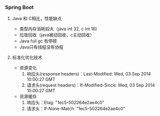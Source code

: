 ### Spring Boot
1. Java 和 C相比，性能缺点
    - 类型内存消耗较大（java int 32, c int 16)
    - 垃圾回收（java被动回收，c主动回收）
    - Java full gc 有停顿
    - Java只有线程没有协程

2. 标准化优化技术
    - 资源变化
        1. 响应头(response headers)：Last-Modified: Wed, 03 Sep 2014 10:00:27 GMT
        2. 请求头(request headers)：If-Modified-Since: Wed, 03 Sep 2014 10:00:27 GMT
    - 资源缓存
        1. 响应头：Etag: "1ec5-502264e2ae4c0"
        2. 请求头：If-None-Match: "1ec5-502264e2ae4c0"
